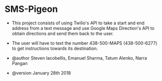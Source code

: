 # SMS-Pigeon
 
* This project consists of using Twilio's API to take a start and end address from a text message and use Google Maps Direction's API to obtain directions and send them back to the user. 

* The user will have to text the number 438-500-MAPS (438-500-6277) to get instructions towards its destination. 

* @author Steven Iacobellis, Emanuel Sharma, Tatum Alenko, Narra Pangan

* @version January 28th 2018 

[logo]: https://pixel.nymag.com/imgs/daily/selectall/2017/02/14/14-trash-doves-1.w600.h315.2x.jpg "Sms-Pigeon"